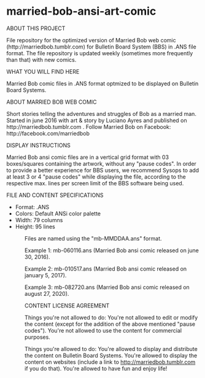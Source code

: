 # married-bob-ansi-art-comic

ABOUT THIS PROJECT
<p>File repository for the optimized version of Married Bob web comic (http://marriedbob.tumblr.com) for Bulletin Board System (BBS) in .ANS file format. The file repository is updated weekly (sometimes more frequently than that) with new comics.</p>

WHAT YOU WILL FIND HERE
<p>Married Bob comic files in .ANS format optmized to be displayed on Bulletin Board Systems.</p>

ABOUT MARRIED BOB WEB COMIC
<p>Short stories telling the adventures and struggles of Bob as a married man. 
Started in june 2016 with art & story by Luciano Ayres and published on http://marriedbob.tumblr.com .
Follow Married Bob on Facebook: http://facebook.com/marriedbob</p>

DISPLAY INSTRUCTIONS
<p>Married Bob ansi comic files are in a vertical grid format with 03 boxes/squares containing the artwork, without any "pause codes".
In order to provide a better experience for BBS users, we recommend Sysops to add at least 3 or 4 "pause codes" while displaying the file, according to the respective max. lines per screen limit of the BBS software being used.</p>

FILE AND CONTENT SPECIFICATIONS
<p>
<ul>
<li>Format: .ANS</li>
<li>Colors: Default ANSi color palette</li>
<li>Width: 79 columns</li>
<li>Height: 95 lines</li>
<ul>

Files are named using the "mb-MMDDAA.ans" format.

Example 1:
mb-060116.ans (Married Bob ansi comic released on june 30, 2016).

Example 2:
mb-010517.ans (Married Bob ansi comic released on january 5, 2017).

Example 3:
mb-082720.ans (Married Bob ansi comic released on august 27, 2020).</p>

CONTENT LICENSE AGREEMENT
<p>Things you're not allowed to do:
You're not allowed to edit or modify the content (except for the addition of the above mentioned "pause codes").
You're not allowed to use the content for commercial purposes.

Things you're allowed to do:
You're allowed to display and distribute the content on Bulletin Board Systems.
You're allowed to display the content on websites (include a link to http://marriedbob.tumblr.com if you do that).
You're allowed to have fun and enjoy life!</p>
